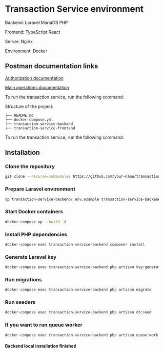 # Transaction Service environment

Backend: Laravel MariaDB PHP 

Frontend: TypeScript React 

Server: Nginx

Environment: Docker

## Postman documentation links

[Authorization documentation](https://documenter.getpostman.com/view/31412589/2sAYkLmbvx)

[Main operations documentation](https://documenter.getpostman.com/view/31412589/2sAYkLmbw2#d46ae33b-8ab1-455a-8dc5-f4a138a4a3b7)


To run the transaction service,  run the following command:

Structure of the project:

    ├── README.md
    ├── docker-compose.yml
    ├── transaction-service-backend
    ├── transaction-service-frontend

To run the transaction service,  run the following command:


##  Installation

### Clone the repository
```sh
git clone --recurse-submodules https://github.com/your-name/transaction-service-environment.git
```

### Prepare Laravel environment
```sh
cp transaction-service-backend/.env.example transaction-service-backend/.env
```

### Start Docker containers
```sh
docker-compose up --build -d
```

### Install PHP dependencies
```sh
docker-compose exec transaction-service-backend composer install
```

### Generate Laravel key
```sh
docker-compose exec transaction-service-backend php artisan key:generate
```

### Run migrations
```sh
docker-compose exec transaction-service-backend php artisan migrate
```

### Run seeders
```sh
docker-compose exec transaction-service-backend php artisan db:seed
```

### If you want to run queue worker
```sh
docker-compose exec transaction-service-backend php artisan queue:work

```

#### Backend local installation finished







